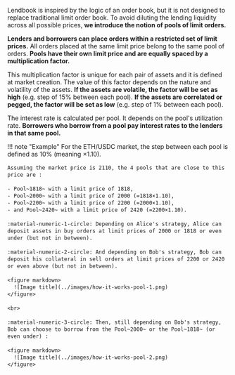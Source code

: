 Lendbook is inspired by the logic of an order book, but it is not designed to replace traditional limit order book. To avoid diluting the lending liquidity across all possible prices, **we introduce the notion of pools of limit orders.**

**Lenders and borrowers can place orders within a restricted set of limit prices.** All orders placed at the same limit price belong to the same pool of orders. **Pools have their own limit price and are equally spaced by a multiplication factor.** 

This multiplication factor is unique for each pair of assets and it is defined at market creation. The value of this factor depends on the nature and volatility of the assets. **If the assets are volatile, the factor will be set as high** (e.g. step of 15% between each pool). **If the assets are correlated or pegged, the factor will be set as low** (e.g. step of 1% between each pool).

The interest rate is calculated per pool. It depends on the pool's utilization rate. **Borrowers who borrow from a pool pay interest rates to the lenders in that same pool.**

!!! note "Example"
    For the ETH/USDC market, the step between each pool is defined as 10% (meaning ×1.10).
    
    Assuming the market price is 2110, the 4 pools that are close to this price are : 

    - Pool~1818~ with a limit price of 1818, 
    - Pool~2000~ with a limit price of 2000 (=1818×1.10), 
    - Pool~2200~ with a limit price of 2200 (=2000×1.10), 
    - and Pool~2420~ with a limit price of 2420 (=2200×1.10). 

    :material-numeric-1-circle: Depending on Alice's strategy, Alice can deposit assets in buy orders at limit prices of 2000 or 1818 or even under (but not in between). 
    
    :material-numeric-2-circle: And depending on Bob's strategy, Bob can deposit his collateral in sell orders at limit prices of 2200 or 2420 or even above (but not in between).

    <figure markdown>
      ![Image title](../images/how-it-works-pool-1.png)
    </figure>
    
    <br>

    :material-numeric-3-circle: Then, still depending on Bob's strategy, Bob can choose to borrow from the Pool~2000~ or the Pool~1818~ (or even under) :

    <figure markdown>
      ![Image title](../images/how-it-works-pool-2.png)
    </figure>

